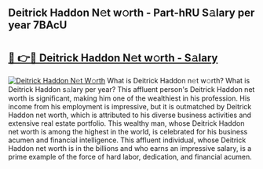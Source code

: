 ## Deitrick Haddon N𝚎t w𝚘rth - Part-hRU S𝚊lary per year 7BAcU

# <h2><a href="http://gc0k8xz.nevu.top/?p=Deitrick+Haddon">🔗 👉🔴 Deitrick Haddon N𝚎t w𝚘rth - S𝚊lary</a></h2>

[![Deitrick Haddon N𝚎t W𝚘rth](https://i.imgur.com/Oavwk0R.jpeg)](http://gc0k8xz.nevu.top/?p=Deitrick+Haddon)
What is Deitrick Haddon n𝚎t w𝚘rth? What is Deitrick Haddon s𝚊lary per year?
This affluent person's Deitrick Haddon net worth is significant, making him one of the wealthiest in his profession. His income from his employment is impressive, but it is outmatched by Deitrick Haddon net worth, which is attributed to his diverse business activities and extensive real estate portfolio. This wealthy man, whose Deitrick Haddon net worth is among the highest in the world, is celebrated for his business acumen and financial intelligence. This affluent individual, whose Deitrick Haddon net worth is in the billions and who earns an impressive salary, is a prime example of the force of hard labor, dedication, and financial acumen.
